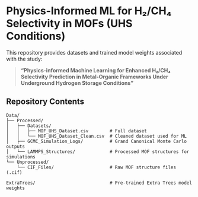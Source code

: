 # Physics-Informed ML for H₂/CH₄ Selectivity in MOFs (UHS Conditions)

This repository provides datasets and trained model weights associated with the study:

> **“Physics-informed Machine Learning for Enhanced H₂/CH₄ Selectivity Prediction in Metal-Organic Frameworks Under Underground Hydrogen Storage Conditions”** 

## Repository Contents

~~~
Data/
├── Processed/                 
│   ├── Datasets/              
│   │   ├── MOF_UHS_Dataset.csv        # Full dataset
│   │   └── MOF_UHS_Dataset_Clean.csv  # Cleaned dataset used for ML
│   ├── GCMC_Simulation_Logs/          # Grand Canonical Monte Carlo outputs
│   └── LAMMPS_Structures/             # Processed MOF structures for simulations
└── Unprocessed/
    └── CIF_Files/                     # Raw MOF structure files (.cif)

ExtraTrees/                            # Pre-trained Extra Trees model weights
~~~


